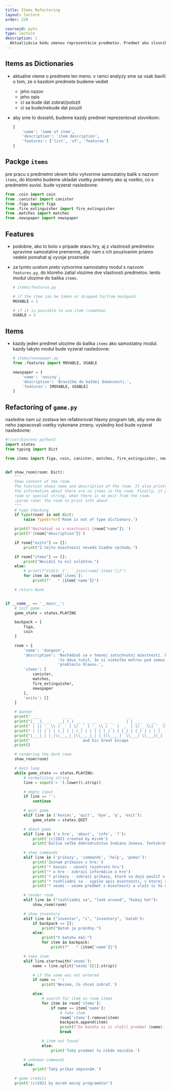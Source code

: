 ```yaml
---
title: Items Refactoring
layout: lecture
order: 220

courseid: pytx
type: lecture
description: |
  Aktualizácia kódu zmenou reprezentácie predmetov. Predmet ako slovník, balik predmetov, reorganizácia projektu.
---
```


## Items as Dictionaries

* aktualne vieme o predmete len meno. v ramci analyzy sme sa vsak bavili o tom, ze o kazdom predmete budeme vediet 

  * jeho nazov
  * jeho opis
  * ci sa bude dat zobrat/polozit
  * ci sa bude/nebude dat pouzit

* aby sme to dosiahli, budeme kazdy predmet reprezentovat slovnikom:

  ```python
  {
      'name': 'name of item',
      'description': 'item description',
      'features': ['list', 'of', 'features']
  }
  ```

## Packge `items`

pre pracu s predmetmi okrem toho vytvorime samostatny balik s nazvom `items`, do ktoreho budeme ukladat vsetky predmety ako aj vsetko, co s predmetmi suvisi. bude vyzerat nasledovne:

```python
from .coin import coin
from .canister import canister
from .figa import figa
from .fire_extinguisher import fire_extinguisher
from .matches import matches
from .newspaper import newspaper
```

## Features

* podobne, ako to bolo v pripade stavu hry, aj z vlastnosti predmetov spravime samostatne premenne, aby nam s ich pouzivanim priamo vedelo pomahat aj vyvoje prostredie

* za tymto ucelom preto vytvorime samostatny modul s nazvom `features.py`, do ktoreho zatial vlozime dve vlastnosti predmetov. tento modul ulozime do balika `items`.

  ```python
  # items/features.py
  
  # if the item can be taken or dropped to/from backpack
  MOVABLE = 1
  
  # if it is possible to use item (somehow)
  USABLE = 2
  ```

## Items

* kazdy jeden predmet ulozime do balika `items` ako samostatny modul. kazdy takyto modul bude vyzerat nasledovne:

  ```python
  # items/newspaper.py
  from .features import MOVABLE, USABLE
  
  newspaper = {
      'name': 'noviny',
      'description': 'Bravíčko do každej domácnosti.',
      'features': [MOVABLE, USABLE]
  }
  ```

## Refactoring of `game.py`

nasledne nam uz zostava len refaktorovat hlavny program tak, aby sme do neho zapracovali vsetky vykonane zmeny. vysledny kod bude vyzerat nasledovne:

```python
#!/usr/bin/env python3
import states
from typing import Dict

from items import figa, coin, canister, matches, fire_extinguisher, newspaper


def show_room(room: Dict):
    """
    Show content of the room.
    The function shows name and description of the room. It also prints the list of items, which are in the room, or
    the information about there are no items in the room. Finally, it prints out also list of available exits from the
    room or special string, when there is no exit from the room.
    :param room: the room to print info about
    """
    # type checking
    if type(room) is not dict:
        raise TypeError('Room is not of type dictionary.')

    print(f'Nachádzaš sa v miestnosti {room["name"]}.')
    print(f'{room["description"]}')

    if room["exits"] == []:
        print("Z tejto miestnosti nevedú žiadne východy.")

    if room["items"] == []:
        print("Nevidíš tu nič zvláštne.")
    else:
        # print(f"Vidíš: {', '.join(room['items'])}")
        for item in room['items']:
            print(f"   * {item['name']}")

    # return None


if __name__ == '__main__':
    # init game
    game_state = states.PLAYING

    backpack = [
        figa,
        coin
    ]

    room = {
        'name': 'dungeon',
        'description': 'Nachádzaš sa v tmavej zatuchnutej miestnosti. Na kamenných stenách sa nenachádza žiadne okno, '
                       'čo dáva tušiť, že si niekoľko metrov pod zemou. Žeby košický hrad? Aj to je možné, ti '
                       'prebleslo hlavou.',
        'items': [
            canister,
            matches,
            fire_extinguisher,
            newspaper
        ],
        'exits': []
    }

    # banner
    print(" ___           _ _                         _                       ")
    print("|_ _|_ __   __| (_) __ _ _ __   __ _      | | ___  _ __   ___  ___ ")
    print(" | || '_ \\ / _` | |/ _` | '_ \\ / _` |  _  | |/ _ \\| '_ \\ / _ \\/ __|")
    print(" | || | | | (_| | | (_| | | | | (_| | | |_| | (_) | | | |  __/\\__ \\")
    print("|___|_| |_|\\__,_|_|\\__,_|_| |_|\\__,_|  \\___/ \\___/|_| |_|\\___||___/")
    print("                       and his Great Escape                        ")
    print()

    # rendering the dark room
    show_room(room)

    # main loop
    while game_state == states.PLAYING:
        # normalizing string
        line = input('> ').lower().strip()

        # empty input
        if line == '':
            continue

        # quit game
        elif line in ('koniec', 'quit', 'bye', 'q', 'exit'):
            game_state = states.QUIT

        # about game
        elif line in ('o hre', 'about', 'info', '?'):
            print('(c)2021 created by mirek')
            print('Ďalšie veľké dobrodružstvo Indiana Jonesa. Tentokrát zápasí s jazykom Python v tmavej miestnosti.')

        # show commands
        elif line in ('prikazy', 'commands', 'help', 'pomoc'):
            print('Zoznam príkazov v hre:')
            print('* koniec - ukončí rozohratú hru')
            print('* o hre - zobrazí informácie o hre')
            print('* prikazy - zobrazí príkazy, ktoré sa dajú použiť v hre')
            print('* rozhliadni sa - vypíše opis miestnosti, v ktorej sa hráč práve nachádza')
            print('* vezmi - vezme predmet z miestnosti a vloží si ho do batohu')

        # render room
        elif line in ("rozhliadni sa", "look around", "kukaj het"):
            show_room(room)

        # show inventory
        elif line in ("inventar", "i", "inventory", 'batoh'):
            if backpack == []:
                print("Batoh je prázdny.")
            else:
                print("V batohu máš:")
                for item in backpack:
                    print(f"   * {item['name']}")

        # take item
        elif line.startswith('vezmi'):
            name = line.split('vezmi')[1].strip()

            # if the name was not entered
            if name == '':
                print('Neviem, čo chceš zobrať.')

            else:
                # search for item in room items
                for item in room['items']:
                    if name == item['name']:
                        # take item
                        room['items'].remove(item)
                        backpack.append(item)
                        print(f'Do batohu si si vložil predmet {name}.')
                        break

                # item not found
                else:
                    print('Taký predmet tu nikde nevidím.')

        # unknown commands
        else:
            print('Taký príkaz nepoznám.')

    # game credits
    print('(c)2021 by mirek mocný programátor')

```